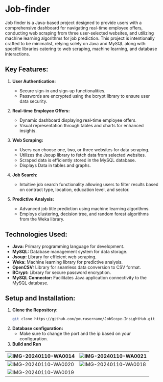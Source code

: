 # Job-finder

Job finder is a Java-based project designed to provide users with a comprehensive dashboard for navigating real-time employee offers, conducting web scraping from three user-selected websites, and utilizing machine learning algorithms for job prediction. This project is intentionally crafted to be minimalist, relying solely on Java and MySQL along with specific libraries catering to web scraping, machine learning, and database interactions.

## Key Features:

1. **User Authentication:**
   - Secure sign-in and sign-up functionalities.
   - Passwords are encrypted using the bcrypt library to ensure user data security.

2. **Real-time Employee Offers:**
   - Dynamic dashboard displaying real-time employee offers.
   - Visual representation through tables and charts for enhanced insights.

3. **Web Scraping:**
   - Users can choose one, two, or three websites for data scraping.
   - Utilizes the Jsoup library to fetch data from selected websites.
   - Scraped data is efficiently stored in the MySQL database.
   - Displays Data in tables and graphs.

4. **Job Search:**
   - Intuitive job search functionality allowing users to filter results based on contract type, location, education level, and sector.

5. **Predictive Analysis:**
   - Advanced job title prediction using machine learning algorithms.
   - Employs clustering, decision tree, and random forest algorithms from the Weka library.

## Technologies Used:
- **Java:** Primary programming language for development.
- **MySQL:** Database management system for data storage.
- **Jsoup:** Library for efficient web scraping.
- **Weka:** Machine learning library for predictive analysis.
- **OpenCSV:** Library for seamless data conversion to CSV format.
- **BCrypt:** Library for secure password encryption.
- **MySQL Connector:** Facilitates Java application connectivity to the MySQL database.

## Setup and Installation:

1. **Clone the Repository:**
   ```bash
   git clone https://github.com/yourusername/JobScope-InsightHub.git
2. **Database configuration:**
   - Make sure to change the port and the ip based on your configuration.
3. **Build and Run**

| ![IMG-20240110-WA0014](https://github.com/Youssef-balh/Job-finder/assets/113738047/fffe2753-0703-4295-845d-ca74c7b49bb4) | ![IMG-20240110-WA0021](https://github.com/Youssef-balh/Job-finder/assets/113738047/bad7f17b-d9ac-43c2-9f9a-d3fa384b26fc) |
| --- | --- |
| ![IMG-20240110-WA0020](https://github.com/Youssef-balh/Job-finder/assets/113738047/e99d2a1e-9c17-41db-abac-3d136e216c50) | ![IMG-20240110-WA0018](https://github.com/Youssef-balh/Job-finder/assets/113738047/779786bb-9535-4295-99d0-5508309b00a6) |
| ![IMG-20240110-WA0019](https://github.com/Youssef-balh/Job-finder/assets/113738047/66502b4e-6cec-474f-bb43-130273243725) | |



